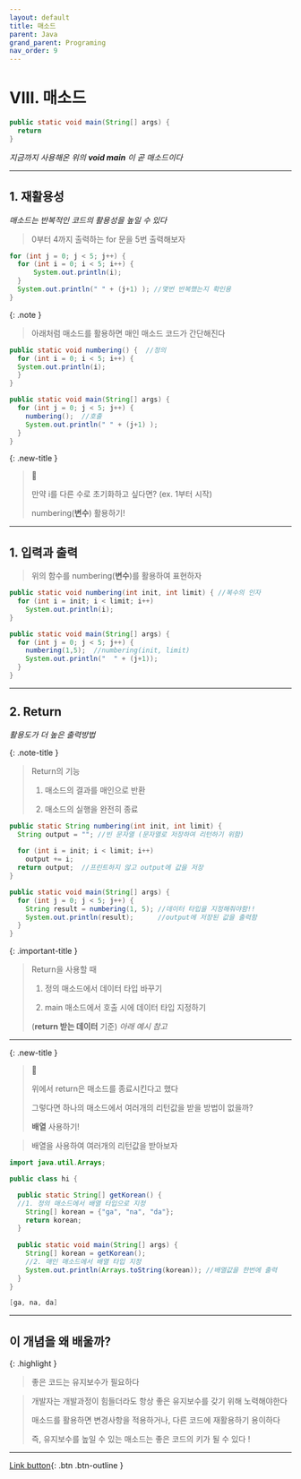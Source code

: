 ```yaml
---
layout: default
title: 매소드
parent: Java
grand_parent: Programing
nav_order: 9
---
```


# VIII. 매소드

```java
public static void main(String[] args) {
  return
}
```

_지금까지 사용해온 위의 **void main** 이 곧 매소드이다_

---

## 1. 재활용성

_매소드는 반복적인 코드의 활용성을 높일 수 있다_

> 0부터 4까지 출력하는 for 문을 5번 출력해보자

```java
for (int j = 0; j < 5; j++) {
  for (int i = 0; i < 5; i++) {
	  System.out.println(i);
  }
  System.out.println(" " + (j+1) ); //몇번 반복했는지 확인용
}
```

{: .note }
> 아래처럼 매소드를 활용하면 매인 매소드 코드가 간단해진다

```java
public static void numbering() {  //정의
  for (int i = 0; i < 5; i++) {
  System.out.println(i);
  }
}

public static void main(String[] args) {
  for (int j = 0; j < 5; j++) {
    numbering();  //호출
    System.out.println(" " + (j+1) );
  }
}
```

{: .new-title }
> 🧐
>
> 만약 i를 다른 수로 초기화하고 싶다면? (ex. 1부터 시작)
>
> numbering(**변수**) 활용하기!

---

## 1. 입력과 출력

> 위의 함수를 numbering(**변수**)를 활용하여 표현하자

```java
public static void numbering(int init, int limit) { //복수의 인자
  for (int i = init; i < limit; i++)
    System.out.println(i);
}

public static void main(String[] args) {  
  for (int j = 0; j < 5; j++) {
    numbering(1,5);  //numbering(init, limit)
    System.out.println("  " + (j+1));
  }
}
```


---

## 2. Return
_활용도가 더 높은 출력방법_

{: .note-title }
> Return의 기능
>
> 1. 매소드의 결과를 매인으로 반환
>
> 2. 매소드의 실행을 완전히 종료

>

```java
public static String numbering(int init, int limit) { 
  String output = ""; //빈 문자열 (문자열로 저장하여 리턴하기 위함)
	
  for (int i = init; i < limit; i++)
    output += i;
  return output;  //프린트하지 않고 output에 값을 저장
}

public static void main(String[] args) {
  for (int j = 0; j < 5; j++) {
    String result = numbering(1, 5); //데이터 타입을 지정해줘야함!!
    System.out.println(result);      //output에 저장된 값을 출력함
  }
}
```

{: .important-title }
> Return을 사용할 때
>
> 1. 정의 매소드에서 데이터 타입 바꾸기 
>
> 2. main 매소드에서 호출 시에 데이터 타입 지정하기
>
> (**return 받는 데이터** 기준) _아래 예시 참고_

---

{: .new-title }
> 🤔
>
> 위에서 return은 매소드를 종료시킨다고 했다
>
> 그렇다면 하나의 매소드에서 여러개의 리턴값을 받을 방법이 없을까?
>
> **배열** 사용하기!


> 배열을 사용하여 여러개의 리턴값을 받아보자

```java
import java.util.Arrays;

public class hi {

  public static String[] getKorean() { 
  //1. 정의 매소드에서 배열 타입으로 지정
    String[] korean = {"ga", "na", "da"};
    return korean;
  }
  
  public static void main(String[] args) {
    String[] korean = getKorean(); 
    //2. 매인 매소드에서 배열 타입 지정
    System.out.println(Arrays.toString(korean)); //배열값을 한번에 출력
  }
}
```

```java
[ga, na, da]
```

---

## **이 개념을 왜 배울까?**

{: .highlight }
> 좋은 코드는 유지보수가 필요하다

> 개발자는 개발과정이 힘들더라도 항상 좋은 유지보수를 갖기 위해 노력해야한다
>
> 매소드를 활용하면 변경사항을 적용하거나, 다른 코드에 재활용하기 용이하다
>
> 즉, 유지보수를 높일 수 있는 매소드는 좋은 코드의 키가 될 수 있다 !

---

[Link button](https://opentutorials.org/course/1223/5369){: .btn .btn-outline }